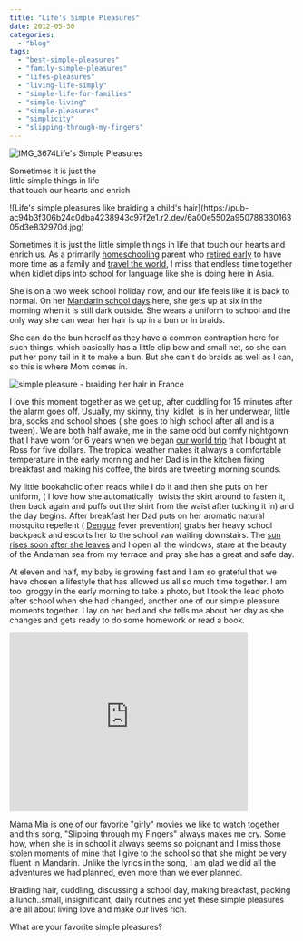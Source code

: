 ```yaml
---
title: "Life's Simple Pleasures"
date: 2012-05-30
categories: 
  - "blog"
tags: 
  - "best-simple-pleasures"
  - "family-simple-pleasures"
  - "lifes-pleasures"
  - "living-life-simply"
  - "simple-life-for-families"
  - "simple-living"
  - "simple-pleasures"
  - "simplicity"
  - "slipping-through-my-fingers"
---
```


![IMG_3674](https://pub-ac94b3f306b24c0dba4238943c97f2e1.r2.dev/6a00e5502a95078833016766c7f278970b.jpg)Life's Simple Pleasures  
  
Sometimes it is just the  
little simple things in life  
that touch our hearts and enrich

<!--more--> ![Life's simple pleasures like braiding a child's hair](https://pub-ac94b3f306b24c0dba4238943c97f2e1.r2.dev/6a00e5502a95078833016305d3e832970d.jpg)  
  
  
Sometimes it is just the little simple things in life that touch our hearts and enrich us. As a primarily [homeschooling](https://pub-ac94b3f306b24c0dba4238943c97f2e1.r2.dev/2010/03/long-term-family-travel-homeschool-roadschool-world-school-digitalnomad-lifestyle-design-virtual-.html "homeschooling and travel") parent who [retired early](https://pub-ac94b3f306b24c0dba4238943c97f2e1.r2.dev/2010/06/early-retirement-perpetual-travel-radical-early-retirement-with-kids-rtw-family-travel-multiyear.html "retire early") to have more time as a family and [travel the world](https://pub-ac94b3f306b24c0dba4238943c97f2e1.r2.dev/2011/02/kids-friends-travel-on-the-ultimate-family-adventure.html "travel the world as a family"), I miss that endless time together when kidlet dips into school for language like she is doing here in Asia.  
  
She is on a two week school holiday now, and our life feels like it is back to normal. On her [Mandarin school days](https://pub-ac94b3f306b24c0dba4238943c97f2e1.r2.dev/2011/01/only-american-girl-in-an-all-mandarin-school-chinese-immersion-in-language-culture-through-school.html "mandarin school days") here, she gets up at six in the morning when it is still dark outside. She wears a uniform to school and the only way she can wear her hair is up in a bun or in braids.  
  
She can do the bun herself as they have a common contraption here for such things, which basically has a little clip bow and small net, so she can put her pony tail in it to make a bun. But she can't do braids as well as I can, so this is where Mom comes in.  
  
  
  
![simple pleasure - braiding her hair in France](https://pub-ac94b3f306b24c0dba4238943c97f2e1.r2.dev/6a00e5502a950788330168ebd34f82970c.jpg)  
  
  
I love this moment together as we get up, after cuddling for 15 minutes after the alarm goes off. Usually, my skinny, tiny  kidlet  is in her underwear, little bra, socks and school shoes ( she goes to high school after all and is a tween). We are both half awake, me in the same odd but comfy nightgown that I have worn for 6 years when we began [our world trip](https://pub-ac94b3f306b24c0dba4238943c97f2e1.r2.dev/2010/09/8-reasons-for-a-family-world-trip-international-vacations-holidays-abroad-longterm-travel-rtw.html "family world trip") that I bought at Ross for five dollars. The tropical weather makes it always a comfortable temperature in the early morning and her Dad is in the kitchen fixing breakfast and making his coffee, the birds are tweeting morning sounds.  
  
My little bookaholic often reads while I do it and then she puts on her uniform, ( I love how she automatically  twists the skirt around to fasten it, then back again and puffs out the shirt from the waist after tucking it in) and the day begins. After breakfast her Dad puts on her aromatic natural mosquito repellent ( [Dengue](http://en.wikipedia.org/wiki/Dengue_fever "Dengue fever") fever prevention) grabs her heavy school backpack and escorts her to the school van waiting downstairs. The [sun rises soon after she leaves](https://pub-ac94b3f306b24c0dba4238943c97f2e1.r2.dev/2012/03/finding-a-vacation-rental-apartment-in-penang-2.html "sunrise penang apartment") and I open all the windows, stare at the beauty of the Andaman sea from my terrace and pray she has a great and safe day.  
  
At eleven and half, my baby is growing fast and I am so grateful that we have chosen a lifestyle that has allowed us all so much time together. I am too  groggy in the early morning to take a photo, but I took the lead photo after school when she had changed, another one of our simple pleasure moments together. I lay on her bed and she tells me about her day as she changes and gets ready to do some homework or read a book.  
  

<iframe src="http://www.youtube.com/embed/YTOl70SyT-4?rel=0" frameborder="0" height="315" width="420"></iframe>

  
  
Mama Mia is one of our favorite "girly" movies we like to watch together and this song, "Slipping through my Fingers" always makes me cry. Some how, when she is in school it always seems so poignant and I miss those stolen moments of mine that I give to the school so that she might be very fluent in Mandarin. Unlike the lyrics in the song, I am glad we did all the adventures we had planned, even more than we ever planned.  
  
Braiding hair, cuddling, discussing a school day, making breakfast, packing a lunch..small, insignificant, daily routines and yet these simple pleasures are all about living love and make our lives rich.  
  
What are your favorite simple pleasures?
